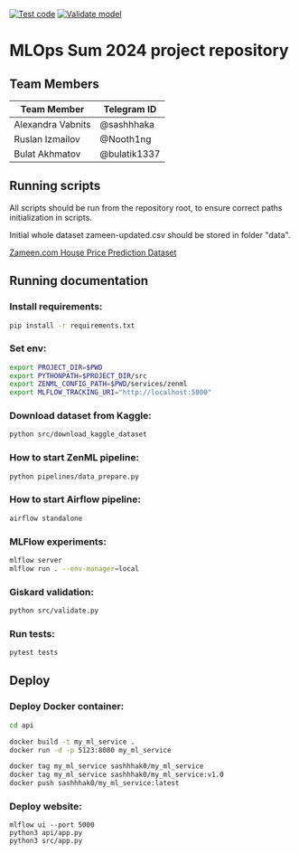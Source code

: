 [![Test code](https://github.com/Hexy00123/Sum2024MLOps/actions/workflows/test-code.yaml/badge.svg?branch=dev&event=push)](https://github.com/Hexy00123/Sum2024MLOps/actions/workflows/test-code.yaml)
[![Validate model](https://github.com/Hexy00123/Sum2024MLOps/actions/workflows/validate-model.yaml/badge.svg)](https://github.com/Hexy00123/Sum2024MLOps/actions/workflows/validate-model.yaml)

# MLOps Sum 2024 project repository

## **Team Members**

| Team Member              | Telegram ID         |
|--------------------------|---------------------|
| Alexandra Vabnits        | @sashhhaka          |   
| Ruslan Izmailov          | @Nooth1ng           | 
| Bulat Akhmatov           | @bulatik1337        | 

## Running scripts
All scripts should be run from the repository root, to ensure correct paths initialization in scripts.

Initial whole dataset zameen-updated.csv should be stored in folder "data".

[Zameen.com House Price Prediction Dataset](https://www.kaggle.com/datasets/howisusmanali/house-price-prediction-zameencom-dataset)

## Running documentation
### Install requirements:
```sh
pip install -r requirements.txt
```
### Set env:
```sh
export PROJECT_DIR=$PWD
export PYTHONPATH=$PROJECT_DIR/src
export ZENML_CONFIG_PATH=$PWD/services/zenml
export MLFLOW_TRACKING_URI="http://localhost:5000"
```
### Download dataset from Kaggle:
```sh
python src/download_kaggle_dataset
```
### How to start ZenML pipeline:
```sh
python pipelines/data_prepare.py
```
### How to start Airflow pipeline:
```sh
airflow standalone
```
### MLFlow experiments:
```sh
mlflow server
mlflow run . --env-manager=local
```
### Giskard validation:
```sh
python src/validate.py
```
### Run tests:
```sh
pytest tests
```
## Deploy
### Deploy Docker container:
```sh
cd api

docker build -t my_ml_service .
docker run -d -p 5123:8080 my_ml_service

docker tag my_ml_service sashhhak0/my_ml_service
docker tag my_ml_service sashhhak0/my_ml_service:v1.0
docker push sashhhak0/my_ml_service:latest
```
### Deploy website:
```
mlflow ui --port 5000
python3 api/app.py
python3 src/app.py
```


